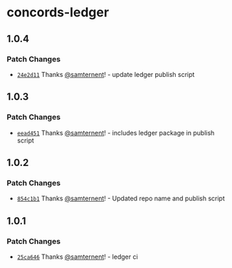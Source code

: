 # concords-ledger

## 1.0.4

### Patch Changes

- [`24e2d11`](https://github.com/samternent/home/commit/24e2d117dbb91c6650aaf84d358bfde36424daf7) Thanks [@samternent](https://github.com/samternent)! - update ledger publish script

## 1.0.3

### Patch Changes

- [`eead451`](https://github.com/samternent/home/commit/eead451300298d24455426d05b88e276bec53021) Thanks [@samternent](https://github.com/samternent)! - includes ledger package in publish script

## 1.0.2

### Patch Changes

- [`854c1b1`](https://github.com/samternent/home/commit/854c1b1f4a66ea14594602b99af50df4d6b6946c) Thanks [@samternent](https://github.com/samternent)! - Updated repo name and publish script

## 1.0.1

### Patch Changes

- [`25ca646`](https://github.com/samternent/home/commit/25ca646139237a1034c84ab599122bce9ab4638a) Thanks [@samternent](https://github.com/samternent)! - ledger ci
